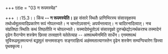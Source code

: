 +++
title = "03 न रूपमस्येह"

+++
।।15.3।। किंच **-- न रूपमस्येति।** इह संसारे स्थितैः प्राणिभिरस्य
संसारवृक्षस्य तथोर्ध्वमूलत्वादिप्रकारेण रूपं नोपलभ्यते। न चान्तोऽवसानं;
अपर्यन्तत्वात्। न चादिरनादित्वात्। नच संप्रतिष्ठा स्थितिः कथं तिष्ठतीति
न चोपलभ्यते। यस्मादेवंभूतोऽयं संसारवृक्षो दुरुच्छेद्योऽनर्थकरश्च
तस्मादेनं दृढेन वैराग्येण शस्त्रेण छित्त्वा तत्त्वज्ञाने यतेतेत्याह --
अश्वत्थमेनमिति सार्धेन। एनमश्वत्थं सुविरूढमूलमत्यन्तं बद्धमूलं
सन्तमसङ्गः सङ्गराहित्यं अहंममतात्यागस्तेन दृढेन शस्त्रेण सम्यग्विचारेण
छित्त्वा पृथक्कृत्य।
